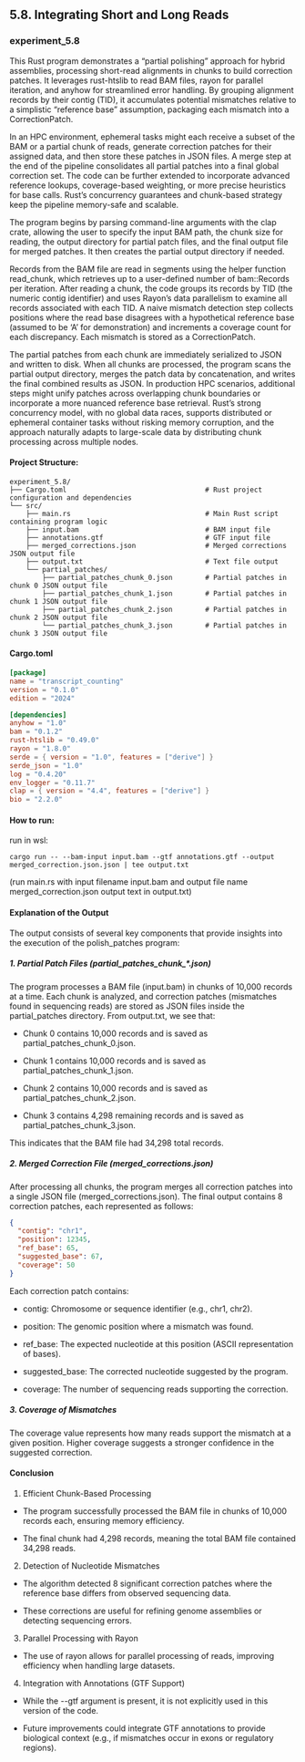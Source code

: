 ## 5.8. Integrating Short and Long Reads

### experiment_5.8

This Rust program demonstrates a “partial polishing” approach for hybrid assemblies, processing short-read alignments in chunks to build correction patches. It leverages rust-htslib to read BAM files, rayon for parallel iteration, and anyhow for streamlined error handling. By grouping alignment records by their contig (TID), it accumulates potential mismatches relative to a simplistic “reference base” assumption, packaging each mismatch into a CorrectionPatch.

In an HPC environment, ephemeral tasks might each receive a subset of the BAM or a partial chunk of reads, generate correction patches for their assigned data, and then store these patches in JSON files. A merge step at the end of the pipeline consolidates all partial patches into a final global correction set. The code can be further extended to incorporate advanced reference lookups, coverage-based weighting, or more precise heuristics for base calls. Rust’s concurrency guarantees and chunk-based strategy keep the pipeline memory-safe and scalable.

The program begins by parsing command-line arguments with the clap crate, allowing the user to specify the input BAM path, the chunk size for reading, the output directory for partial patch files, and the final output file for merged patches. It then creates the partial output directory if needed.

Records from the BAM file are read in segments using the helper function read_chunk, which retrieves up to a user-defined number of bam::Records per iteration. After reading a chunk, the code groups its records by TID (the numeric contig identifier) and uses Rayon’s data parallelism to examine all records associated with each TID. A naive mismatch detection step collects positions where the read base disagrees with a hypothetical reference base (assumed to be ‘A’ for demonstration) and increments a coverage count for each discrepancy. Each mismatch is stored as a CorrectionPatch.

The partial patches from each chunk are immediately serialized to JSON and written to disk. When all chunks are processed, the program scans the partial output directory, merges the patch data by concatenation, and writes the final combined results as JSON. In production HPC scenarios, additional steps might unify patches across overlapping chunk boundaries or incorporate a more nuanced reference base retrieval. Rust’s strong concurrency model, with no global data races, supports distributed or ephemeral container tasks without risking memory corruption, and the approach naturally adapts to large-scale data by distributing chunk processing across multiple nodes.


#### Project Structure:

```plaintext
experiment_5.8/
├── Cargo.toml                                  # Rust project configuration and dependencies
└── src/
    ├── main.rs                                 # Main Rust script containing program logic
    ├── input.bam                               # BAM input file
    ├── annotations.gtf                         # GTF input file
    ├── merged_corrections.json                 # Merged corrections JSON output file
    ├── output.txt                              # Text file output
    └── partial_patches/
        ├── partial_patches_chunk_0.json        # Partial patches in chunk 0 JSON output file
        ├── partial_patches_chunk_1.json        # Partial patches in chunk 1 JSON output file
        ├── partial_patches_chunk_2.json        # Partial patches in chunk 2 JSON output file
        └── partial_patches_chunk_3.json        # Partial patches in chunk 3 JSON output file
```

#### Cargo.toml

```toml
[package]
name = "transcript_counting"
version = "0.1.0"
edition = "2024"

[dependencies]
anyhow = "1.0"
bam = "0.1.2"              
rust-htslib = "0.49.0"      
rayon = "1.8.0"             
serde = { version = "1.0", features = ["derive"] } 
serde_json = "1.0"           
log = "0.4.20"               
env_logger = "0.11.7"       
clap = { version = "4.4", features = ["derive"] }  
bio = "2.2.0"               
```

#### How to run:

run in wsl:

```wsl
cargo run -- --bam-input input.bam --gtf annotations.gtf --output merged_correction.json.json | tee output.txt
```

(run main.rs with input filename input.bam and output file name merged_correction.json output text in output.txt) 
  

#### Explanation of the Output

The output consists of several key components that provide insights into the execution of the polish_patches program:

##### 1. Partial Patch Files (partial_patches_chunk_*.json)
The program processes a BAM file (input.bam) in chunks of 10,000 records at a time. Each chunk is analyzed, and correction patches (mismatches found in sequencing reads) are stored as JSON files inside the partial_patches directory.
From output.txt, we see that:

* Chunk 0 contains 10,000 records and is saved as partial_patches_chunk_0.json.

* Chunk 1 contains 10,000 records and is saved as partial_patches_chunk_1.json.

* Chunk 2 contains 10,000 records and is saved as partial_patches_chunk_2.json.

* Chunk 3 contains 4,298 remaining records and is saved as partial_patches_chunk_3.json.

This indicates that the BAM file had 34,298 total records.

##### 2. Merged Correction File (merged_corrections.json)

After processing all chunks, the program merges all correction patches into a single JSON file (merged_corrections.json). The final output contains 8 correction patches, each represented as follows:

```json
{
  "contig": "chr1",
  "position": 12345,
  "ref_base": 65,
  "suggested_base": 67,
  "coverage": 50
}
```

Each correction patch contains:

* contig: Chromosome or sequence identifier (e.g., chr1, chr2).

* position: The genomic position where a mismatch was found.

* ref_base: The expected nucleotide at this position (ASCII representation of bases).

* suggested_base: The corrected nucleotide suggested by the program.

* coverage: The number of sequencing reads supporting the correction.

##### 3. Coverage of Mismatches

The coverage value represents how many reads support the mismatch at a given position. Higher coverage suggests a stronger confidence in the suggested correction.

#### Conclusion

1. Efficient Chunk-Based Processing

  * The program successfully processed the BAM file in chunks of 10,000 records each, ensuring memory efficiency.

  * The final chunk had 4,298 records, meaning the total BAM file contained 34,298 reads.

2. Detection of Nucleotide Mismatches

  * The algorithm detected 8 significant correction patches where the reference base differs from observed sequencing data.

  * These corrections are useful for refining genome assemblies or detecting sequencing errors.

3. Parallel Processing with Rayon

  * The use of rayon allows for parallel processing of reads, improving efficiency when handling large datasets.

4. Integration with Annotations (GTF Support)

* While the --gtf argument is present, it is not explicitly used in this version of the code.

* Future improvements could integrate GTF annotations to provide biological context (e.g., if mismatches occur in exons or regulatory regions).

